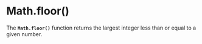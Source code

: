 # Math.floor\(\)

The **`Math.floor()`** function returns the largest integer less than or equal to a given number.

